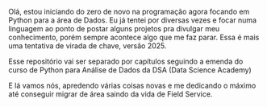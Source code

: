 Olá, estou iniciando do zero de novo na programação agora focando em Python para a área de Dados. 
Eu já tentei por diversas vezes e focar numa linguagem ao ponto de postar alguns projetos pra divulgar meu conhecimento, porém sempre acontece algo que me faz parar.
Essa é mais uma tentativa de virada de chave, versão 2025.

Esse repositório vai ser separado por capítulos seguindo a emenda do curso de Python para Análise de Dados da DSA (Data Science Academy)

E lá vamos nós, apredendo várias coisas novas e me dedicando o máximo até conseguir migrar de área saindo da vida de Field Service.